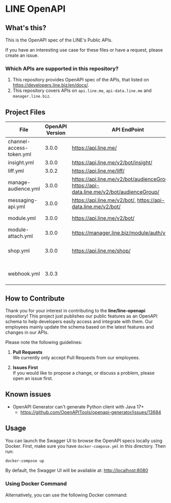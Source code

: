 # LINE OpenAPI

## What's this?

This is the OpenAPI spec of the LINE's Public APIs.

If you have an interesting use case for these files or have a request, please create an issue.

### Which APIs are supported in this repository?

1. This repository provides OpenAPI spec of the APIs, that listed on https://developers.line.biz/en/docs/.
2. This repository covers APIs on `api.line.me`, `api-data.line.me` and `manager.line.biz`.

## Project Files

| File                     | OpenAPI Version | API EndPoint                                                                              | Description              |
|--------------------------|-----------------|-------------------------------------------------------------------------------------------|--------------------------|
| channel-access-token.yml | 3.0.0           | https://api.line.me/                                                                      | Channel Access Token API |
| insight.yml              | 3.0.0           | https://api.line.me/v2/bot/insight/                                                       | Insight API              |
| liff.yml                 | 3.0.2           | https://api.line.me/liff/                                                                 | LIFF API                 |
| manage-audience.yml      | 3.0.0           | https://api.line.me/v2/bot/audienceGroup/, https://api-data.line.me/v2/bot/audienceGroup/ | Audience Group API       |
| messaging-api.yml        | 3.0.0           | https://api.line.me/v2/bot/, https://api-data.line.me/v2/bot/                             | Messaging API            |
| module.yml               | 3.0.0           | https://api.line.me/v2/bot/                                                               | Messaging API            |
| module-attach.yml        | 3.0.0           | https://manager.line.biz/module/auth/v1/token                                             | Messaging API            |
| shop.yml                 | 3.0.0           | https://api.line.me/shop/                                                                 | Mission Stickers API     |
|                          |                 |                                                                                           |                          |
| webhook.yml              | 3.0.3           |                                                                                           | Webhook Event Objects    |

## How to Contribute

Thank you for your interest in contributing to the **line/line-openapi** repository!
This project just publishes our public features as an OpenAPI schema to help developers easily access and integrate with them.
Our employees mainly update the schema based on the latest features and changes in our APIs.

Please note the following guidelines:

1. **Pull Requests**  
   We currently only accept Pull Requests from our employees.

2. **Issues First**  
   If you would like to propose a change, or discuss a problem, please open an issue first.

## Known issues

- OpenAPI Generator can't generate Python client with Java 17+
  - https://github.com/OpenAPITools/openapi-generator/issues/13684

## Usage

You can launch the Swagger UI to browse the OpenAPI specs locally using Docker.
First, make sure you have `docker-compose.yml` in this directory. Then run:

```sh
docker-compose up
```

By default, the Swagger UI will be available at: [http://localhost:8080](http://localhost:8080)

### Using Docker Command

Alternatively, you can use the following Docker command:
